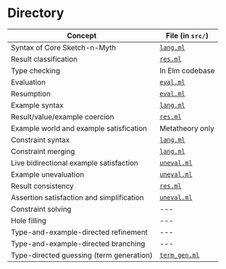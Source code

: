 # Directory

| Concept                                     | File (in `src/`)
| ------------------------------------------- | ------------------------------
| Syntax of Core Sketch-n-Myth                | [`lang.ml`](src/lang.ml)
| Result classification                       | [`res.ml`](src/res.ml)
| Type checking                               | In Elm codebase
| Evaluation                                  | [`eval.ml`](src/eval.ml)
| Resumption                                  | [`eval.ml`](src/eval.ml)
| Example syntax                              | [`lang.ml`](src/lang.ml)
| Result/value/example coercion               | [`res.ml`](src/res.ml)
| Example world and example satisfication     | Metatheory only
| Constraint syntax                           | [`lang.ml`](src/lang.ml)
| Constraint merging                          | [`lang.ml`](src/constraints.ml)
| Live bidirectional example satisfaction     | [`uneval.ml`](src/uneval.ml)
| Example unevaluation                        | [`uneval.ml`](src/uneval.ml)
| Result consistency                          | [`res.ml`](src/res.ml)
| Assertion satisfaction and simplification   | [`uneval.ml`](src/uneval.ml)
| Constraint solving                          | ---
| Hole filling                                | ---
| Type-and-example-directed refinement        | ---
| Type-and-example-directed branching         | ---
| Type-directed guessing (term generation)    | [`term_gen.ml`](src/term_gen.ml)
